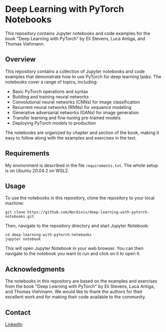 # Deep Learning with PyTorch Notebooks

This repository contains Jupyter notebooks and code examples for the book "Deep Learning with PyTorch" by Eli Stevens, Luca Antiga, and Thomas Viehmann.

## Overview

This repository contains a collection of Jupyter notebooks and code examples that demonstrate how to use PyTorch for deep learning tasks. The notebooks cover a range of topics, including:

- Basic PyTorch operations and syntax
- Building and training neural networks
- Convolutional neural networks (CNNs) for image classification
- Recurrent neural networks (RNNs) for sequence modeling
- Generative adversarial networks (GANs) for image generation
- Transfer learning and fine-tuning pre-trained models
- Deploying PyTorch models to production

The notebooks are organized by chapter and section of the book, making it easy to follow along with the examples and exercises in the text.

## Requirements

My environment is described in the file `requirements.txt`. The whole setup is on Ubuntu 20.04.2 on WSL2.

## Usage

To use the notebooks in this repository, clone the repository to your local machine:

```
git clone https://github.com/Nordiniv/deep-learning-with-pytorch-notebooks.git
```

Then, navigate to the repository directory and start Jupyter Notebook:

```
cd deep-learning-with-pytorch-notebooks
jupyter notebook
```

This will open Jupyter Notebook in your web browser. You can then navigate to the notebook you want to run and click on it to open it.

## Acknowledgments

The notebooks in this repository are based on the examples and exercises from the book "Deep Learning with PyTorch" by Eli Stevens, Luca Antiga, and Thomas Viehmann. We would like to thank the authors for their excellent work and for making their code available to the community.

## Contact
[LinkedIn](https://www.linkedin.com/in/nordiniv/)